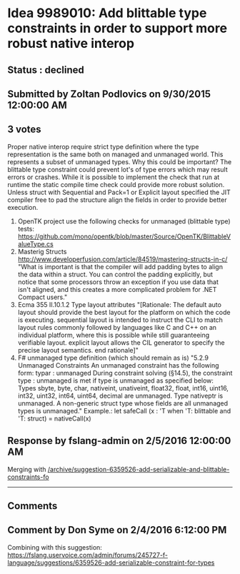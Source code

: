 # Idea 9989010: Add blittable type constraints in order to support more robust native interop #

## Status : declined

## Submitted by Zoltan Podlovics on 9/30/2015 12:00:00 AM

## 3 votes

Proper native interop require strict type definition where the type representation is the same both on managed and unmanaged world. This represents a subset of unmanaged types.
Why this could be important?
The blittable type constraint could prevent lot's of type errors which may result errors or crashes. While it is possible to implement the check that run at runtime the static compile time check could provide more robust solution.
Unless struct with Sequential and Pack=1 or Explicit layout specified the JIT compiler free to pad the structure align the fields in order to provide better execution.
1) OpenTK project use the following checks for unmanaged (blittable type) tests:
https://github.com/mono/opentk/blob/master/Source/OpenTK/BlittableValueType.cs
2) Masterig Structs
http://www.developerfusion.com/article/84519/mastering-structs-in-c/
"What is important is that the compiler will add padding bytes to align the data within a struct. You can control the padding explicitly, but notice that some processors throw an exception if you use data that isn't aligned, and this creates a more complicated problem for .NET Compact users."
3) Ecma 355 II.10.1.2 Type layout attributes
"[Rationale: The default auto layout should provide the best layout for the platform on which the code
is executing. sequential layout is intended to instruct the CLI to match layout rules commonly
followed by languages like C and C++ on an individual platform, where this is possible while still
guaranteeing verifiable layout. explicit layout allows the CIL generator to specify the precise layout
semantics. end rationale]"
4) F# unmanaged type definition (which should remain as is)
"5.2.9 Unmanaged Constraints
An unmanaged constraint has the following form:
typar : unmanaged
During constraint solving (§14.5), the constraint type : unmanaged is met if type is unmanaged as specified below:
Types sbyte, byte, char, nativeint, unativeint, float32, float, int16, uint16, int32, uint32, int64, uint64, decimal are unmanaged.
Type nativeptr<type> is unmanaged.
A non-generic struct type whose fields are all unmanaged types is unmanaged."
Example.:
let safeCall (x : 'T when 'T: blittable and 'T: struct) = nativeCall(x)



## Response by fslang-admin on 2/5/2016 12:00:00 AM

Merging with [/archive/suggestion-6359526-add-serializable-and-blittable-constraints-fo](/archive/suggestion-6359526-add-serializable-and-blittable-constraints-fo.md)

------------------------
## Comments


## Comment by Don Syme on 2/4/2016 6:12:00 PM
Combining with this suggestion: https://fslang.uservoice.com/admin/forums/245727-f-language/suggestions/6359526-add-serializable-constraint-for-types

